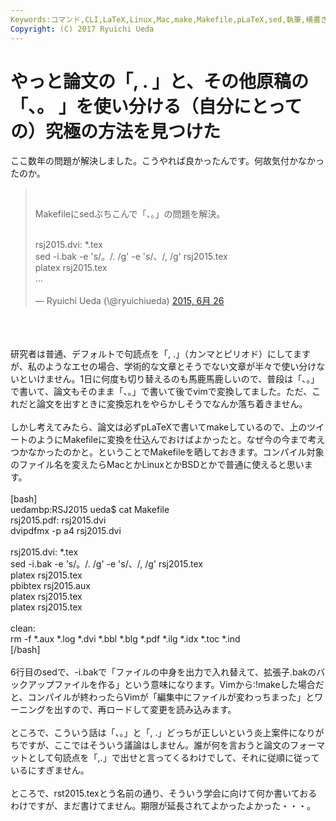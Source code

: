 ```yaml
---
Keywords:コマンド,CLI,LaTeX,Linux,Mac,make,Makefile,pLaTeX,sed,執筆,横書きにおけるカンマピリオド問題
Copyright: (C) 2017 Ryuichi Ueda
---
```


# やっと論文の「, . 」と、その他原稿の「、。 」を使い分ける（自分にとっての）究極の方法を見つけた
ここ数年の問題が解決しました。こうやれば良かったんです。何故気付かなかったのか。<br />
<blockquote class="twitter-tweet" lang="ja"><br />
<p lang="ja" dir="ltr">Makefileにsedぶちこんで「、。」の問題を解決。</p><br />
rsj2015.dvi: *.tex<br />
sed -i.bak -e 's/。/. /g' -e 's/、/, /g' rsj2015.tex<br />
platex rsj2015.tex<br />
...<br />
<br />
— Ryuichi Ueda (\@ryuichiueda) <a href="https://twitter.com/ryuichiueda/status/614314872311037952">2015, 6月 26</a></blockquote><br />
<script async="" src="//platform.twitter.com/widgets.js" charset="utf-8"></script><br />
<br />
研究者は普通、デフォルトで句読点を「, .」（カンマとピリオド）にしてますが、私のようなエセの場合、学術的な文章とそうでない文章が半々で使い分けないといけません。1日に何度も切り替えるのも馬鹿馬鹿しいので、普段は「、。」で書いて、論文もそのまま「、。」で書いて後でvimで変換してました。ただ、これだと論文を出すときに変換忘れをやらかしそうでなんか落ち着きません。<br />
<br />
しかし考えてみたら、論文は必ずpLaTeXで書いてmakeしているので、上のツイートのようにMakefileに変換を仕込んでおけばよかったと。なぜ今の今まで考えつかなかったのかと。ということでMakefileを晒しておきます。コンパイル対象のファイル名を変えたらMacとかLinuxとかBSDとかで普通に使えると思います。<br />
<br />
[bash]<br />
uedambp:RSJ2015 ueda$ cat Makefile <br />
rsj2015.pdf: rsj2015.dvi<br />
	dvipdfmx -p a4 rsj2015.dvi<br />
<br />
rsj2015.dvi: *.tex<br />
	sed -i.bak -e 's/。/. /g' -e 's/、/, /g' rsj2015.tex<br />
	platex rsj2015.tex<br />
	pbibtex rsj2015.aux<br />
	platex rsj2015.tex<br />
	platex rsj2015.tex<br />
<br />
clean:<br />
	rm -f *.aux *.log *.dvi *.bbl *.blg *.pdf *.ilg *.idx *.toc *.ind<br />
[/bash]<br />
<br />
6行目のsedで、-i.bakで「ファイルの中身を出力で入れ替えて、拡張子.bakのバックアップファイルを作る」という意味になります。Vimから:!makeした場合だと、コンパイルが終わったらVimが「編集中にファイルが変わっちまった」とワーニングを出すので、再ロードして変更を読み込みます。<br />
<br />
ところで、こういう話は「、。」と「, .」どっちが正しいという炎上案件になりがちですが、ここではそういう議論はしません。誰が何を言おうと論文のフォーマットとして句読点を「,.」で出せと言ってくるわけでして、それに従順に従っているにすぎません。<br />
<br />
ところで、rst2015.texとう名前の通り、そういう学会に向けて何か書いておるわけですが、まだ書けてません。期限が延長されてよかったよかった・・・。
